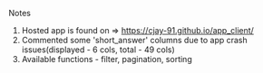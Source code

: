 Notes

1. Hosted app is found on  =>  https://cjay-91.github.io/app_client/
2. Commented some 'short_answer' columns due to app crash issues(displayed - 6 cols, total - 49 cols)
3. Available functions - filter, pagination, sorting
